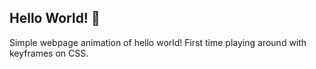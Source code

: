 ## Hello World! 👋

 Simple webpage animation of hello world!
First time playing around with keyframes on CSS.